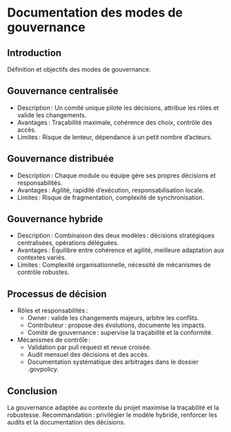 # Documentation des modes de gouvernance

## Introduction
Définition et objectifs des modes de gouvernance.

## Gouvernance centralisée
- Description : Un comité unique pilote les décisions, attribue les rôles et valide les changements.
- Avantages : Traçabilité maximale, cohérence des choix, contrôle des accès.
- Limites : Risque de lenteur, dépendance à un petit nombre d’acteurs.

## Gouvernance distribuée
- Description : Chaque module ou équipe gère ses propres décisions et responsabilités.
- Avantages : Agilité, rapidité d’exécution, responsabilisation locale.
- Limites : Risque de fragmentation, complexité de synchronisation.

## Gouvernance hybride
- Description : Combinaison des deux modèles : décisions stratégiques centralisées, opérations déléguées.
- Avantages : Équilibre entre cohérence et agilité, meilleure adaptation aux contextes variés.
- Limites : Complexité organisationnelle, nécessité de mécanismes de contrôle robustes.

## Processus de décision
- Rôles et responsabilités :
  - Owner : valide les changements majeurs, arbitre les conflits.
  - Contributeur : propose des évolutions, documente les impacts.
  - Comité de gouvernance : supervise la traçabilité et la conformité.
- Mécanismes de contrôle :
  - Validation par pull request et revue croisée.
  - Audit mensuel des décisions et des accès.
  - Documentation systématique des arbitrages dans le dossier .govpolicy.

## Conclusion
La gouvernance adaptée au contexte du projet maximise la traçabilité et la robustesse.
Recommandation : privilégier le modèle hybride, renforcer les audits et la documentation des décisions.